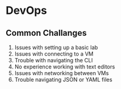 # DevOps

## Common Challanges
1. Issues with setting up a basic lab
2. Issues with connecting to a VM
3. Trouble with navigating the CLI
4. No experience working with text editors
5. Issues with networking between VMs
6. Trouble navigating JSON or YAML files